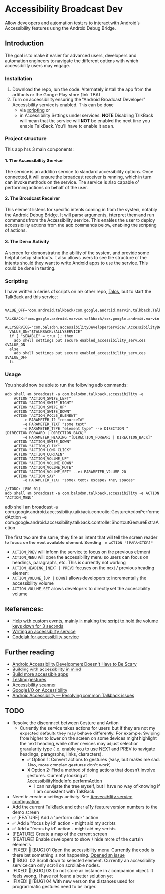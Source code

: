 # Accessibility Broadcast Dev

Allow developers and automation testers to interact with Android's Accessibility features using the Android Debug Bridge.

## Introduction

The goal is to make it easier for advanced users, developers and automation engineers to navigate the different options with which accessibility users may engage.

### Installation

1. Download the repo, run the code. Alternately install the app from the artifacts or the Google Play store (link TBA)
2. Turn on accessibility ensuring the "Android Broadcast Developer" Accessibility service is enabled. This can be done
   - via [scripting][15] or
   - in Accessibility Settings under services. **NOTE** Disabling TalkBack will mean that the service will **NOT** be enabled the next time you enable TalkBack. You'll have to enable it again.

### Project structure

This app has 3 main components:

#### 1. The Accessibility Service

The service is an addition service to standard accessibility options. Once connected, it will ensure the broadcast receiver is running, which in turn can invoke methods on the service. The service is also capable of performing actions on behalf of the user.

#### 2. The Broadcast Receiver

This element listens for specific intents coming in from the system, notably the Android Debug Bridge. It will parse arguments, interpret them and run commands from the Accessibility service. This enables the user to deploy accessibility actions from the adb commands below, enabling the scripting of actions.

#### 3. The Demo Activity

A screen for demonstrating the ability of the system, and provide some helpful setup shortcuts. It also allows users to see the structure of the intents should they want to write Android apps to use the service. This could be done in testing.

### Scripting

I have written a series of scripts on my other repo, [Talos][4], but to start the TalkBack and this service:

```
  VALUE_OFF="com.android.talkback/com.google.android.marvin.talkback.TalkBackService"
  TALKBACK="com.google.android.marvin.talkback/com.google.android.marvin.talkback.TalkBackService"
  ALLYSERVICE="com.balsdon.accessibilityDeveloperService/.AccessibilityDeveloperService"
  VALUE_ON="$TALKBACK:$ALLYSERVICE"
  if [ "$ENABLE" = true ]; then
    adb shell settings put secure enabled_accessibility_services $VALUE_ON
  else
    adb shell settings put secure enabled_accessibility_services $VALUE_OFF
  fi
```

### Usage

You should now be able to run the following adb commands:
```
adb shell am broadcast -a com.balsdon.talkback.accessibility -e
    ACTION "ACTION_SWIPE_LEFT"
    ACTION "ACTION_SWIPE_RIGHT"
    ACTION "ACTION_SWIPE_UP"
    ACTION "ACTION_SWIPE_DOWN"
    ACTION "ACTION_FOCUS_ELEMENT"
        -e PARAMETER_ID "resourceId"
        -e PARAMETER_TEXT "some text"
        -e PARAMETER_TYPE "element type" --e DIRECTION "[DIRECTION_FORWARD | DIRECTION_BACK]"
        -e PARAMETER_HEADING "[DIRECTION_FORWARD | DIRECTION_BACK]"
    ACTION "ACTION_SWIPE_DOWN"
    ACTION "ACTION_CLICK"
    ACTION "ACTION_LONG_CLICK"
    ACTION "ACTION_CURTAIN"
    ACTION "ACTION_VOLUME_UP"
    ACTION "ACTION_VOLUME_DOWN"
    ACTION "ACTION_VOLUME_MUTE"
    ACTION "ACTION_VOLUME_SET" --ei PARAMETER_VOLUME 20
    ACTION "ACTION_SAY"
        -e PARAMETER_TEXT "some\ text\ escape\ the\ spaces"

//TODO: [BUG 01]
adb shell am broadcast -a com.balsdon.talkback.accessibility -e ACTION "ACTION_MENU"
```

adb shell am broadcast -a com.google.android.accessibility.talkback.controller.GestureActionPerformedAction -e com.google.android.accessibility.talkback.controller.ShortcutGestureExtraAction

The first two are the same, they fire an intent that will tell the screen reader to focus on the next available element. Sending `-e ACTION "[PARAMETER]"`
  - `ACTION_PREV` will inform the service to focus on the previous element
  - `ACTION_MENU` will open the accessibility menu so users can focus on headings, paragraphs, etc. This is currently not working
  - `ACTION_HEADING_[NEXT | PREV]` focuses on the next / previous heading element
  - `ACTION_VOLUME_[UP | DOWN]` allows developers to incrementally the accessibility volume
  - `ACTION_VOLUME_SET` allows developers to directly set the accessibility volume.

## References:
 - [Help with custom events, mainly in making the script to hold the volume keys down for 3 seconds][1]
 - [Writing an accessibility service][2]
 - [Codelab for accessibility service][3]

## Further reading:

 - [Android Accessibility Development Doesn't Have to Be Scary][10]
 - [Building with accessibility in mind][11]
 - [Build more accessible apps][12]
 - [Testing gestures][6]
 - [Accessibility scanner][7]
 - [Google I/O on Accessibility][8]
 - [Android Accessibility — Resolving common Talkback issues][9]

## TODO

 - Resolve the disconnect between Gesture and Action
     - Currently the service takes actions for users, but if they are not my expected defaults they may behave differently. For example: Swiping from higher to lower on the screen on some devices might highlight the next heading, while other devices may adjust selection granularity type (i.e. enable you to use NEXT and PREV to navigate headings, paragraphs, links, characters).
        - :white_check_mark: Option 1: Convert actions to gestures (easy, but makes me sad. Also, more complex gestures don't work)
        - :x: Option 2: Find a method of doing actions that doesn't involve gestures. Currently looking at [AccessibilityNodeInfo.performAction][13]
           - I can navigate the tree myself, but I have no way of knowing if I am consistent with TalkBack
 - Need to create a settings activity. See [Accessibility service configuration][16]
 - Add the current TalkBack and other a11y feature version numbers to the demo screen  
 - :white_check_mark: [FEATURE] Add a "perform click" action
 - :white_check_mark: Add a "focus by id" action - might aid my scripts
 - :white_check_mark: Add a "focus by id" action - might aid my scripts
 - [FEATURE] Create a map of the current screen
 - [FEATURE] Enable developers to show / hide more of the curtain elements
 - !FIXED! :bug: [BUG] 01 Open the accessibility menu. Currently the code is there but something is not happening. [Opened an issue][14]
 - :bug: [BUG] 02 Scroll down to selected element. Currently an accessibility service can only scroll on scrollable nodes. 
 - !FIXED! :bug: [BUG] 03 Do not store an instance in a companion object. It feels wrong, I have not found a better solution yet
 - !FIXED! :bug: [BUG] 04 With new version the distances used for programmatic gestures need to be larger.

[1]: https://stackoverflow.com/questions/37460463/how-to-send-key-down-and-key-up-events-separately-on-android-using-adb
[2]: https://developer.android.com/guide/topics/ui/accessibility/service
[3]: https://codelabs.developers.google.com/codelabs/developing-android-a11y-service
[4]: https://github.com/qbalsdon/talos/blob/main/scripts/talkback
[5]: https://www.onlinehexeditor.com/
[6]: https://developer.android.com/guide/topics/ui/accessibility/testing#test-gestures
[7]: https://support.google.com/accessibility/android/answer/6376570
[8]: https://www.youtube.com/results?search_query=Whats+new+in+accessibility+google+io
[9]: https://medium.com/microsoft-mobile-engineering/android-accessibility-resolving-common-talkback-issues-3c45076bcdf6
[10]: https://wire.engineering/engineering/accessibility/android/2020/07/10/android-accessibility-development-doesnt-have-to-be-scary.html
[11]: https://www.android.com/accessibility/
[12]: https://developer.android.com/guide/topics/ui/accessibility
[13]: https://developer.android.com/reference/android/view/accessibility/AccessibilityNodeInfo#performAction(int,%20android.os.Bundle)
[14]: https://issuetracker.google.com/u/2/issues/185631661
[15]: https://github.com/qbalsdon/accessibility_broadcast_dev#scripting
[16]: https://developer.android.com/guide/topics/ui/accessibility/service#service-config